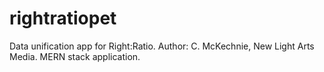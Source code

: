 # rightratiopet
Data unification app for Right:Ratio.
Author: C. McKechnie, New Light Arts Media.
MERN stack application.
